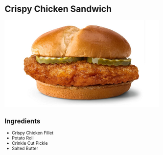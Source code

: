 # **Crispy Chicken Sandwich**

![Crispy Chicken Sandwich](../images/dish2.jpg)
## Ingredients
*  Crispy Chicken Fillet
* Potato Roll
* Crinkle Cut Pickle
* Salted Butter
